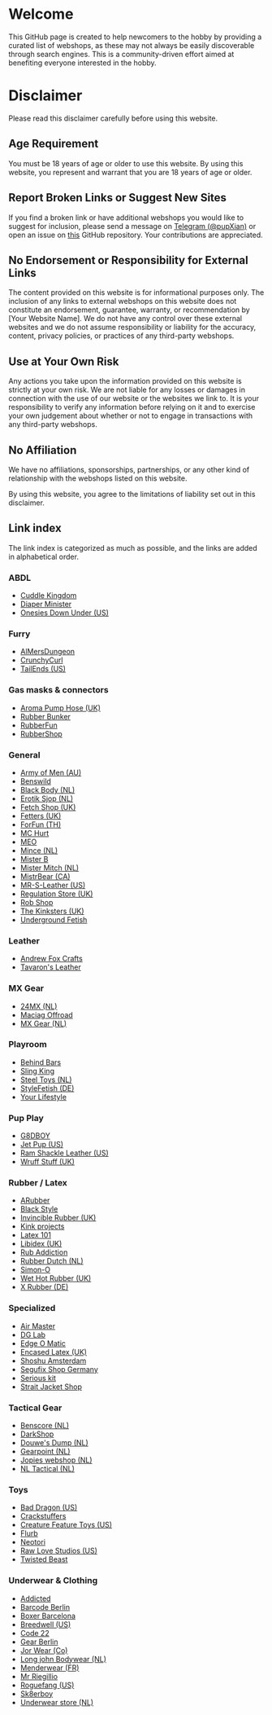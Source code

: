 # Welcome

This GitHub page is created to help newcomers to the hobby by providing a curated list of webshops, as these may not always be easily discoverable through search engines. This is a community-driven effort aimed at benefiting everyone interested in the hobby.

# Disclaimer

Please read this disclaimer carefully before using this website.

## Age Requirement

You must be 18 years of age or older to use this website. By using this website, you represent and warrant that you are 18 years of age or older.

## Report Broken Links or Suggest New Sites

If you find a broken link or have additional webshops you would like to suggest for inclusion, please send a message on [Telegram (@pupXian)](https://t.me/pupxian) or open an issue on [this](https://github.com/PupXian/pupxian.github.io) GitHub repository. Your contributions are appreciated.

## No Endorsement or Responsibility for External Links

The content provided on this website is for informational purposes only. The inclusion of any links to external webshops on this website does not constitute an endorsement, guarantee, warranty, or recommendation by [Your Website Name]. We do not have any control over these external websites and we do not assume responsibility or liability for the accuracy, content, privacy policies, or practices of any third-party webshops.

## Use at Your Own Risk

Any actions you take upon the information provided on this website is strictly at your own risk. We are not liable for any losses or damages in connection with the use of our website or the websites we link to. It is your responsibility to verify any information before relying on it and to exercise your own judgement about whether or not to engage in transactions with any third-party webshops.

## No Affiliation

We have no affiliations, sponsorships, partnerships, or any other kind of relationship with the webshops listed on this website.

By using this website, you agree to the limitations of liability set out in this disclaimer.

## Link index
The link index is categorized as much as possible, and the links are added in alphabetical order.

### ABDL
- [Cuddle Kingdom](https://cuddlekingdom.eu/en/)
- [Diaper Minister](https://www.diaper-minister.com/en/)
- [Onesies Down Under (US)](https://onesiesdownunder.com/)

### Furry
- [AlMersDungeon](https://www.etsy.com/shop/AlMersDungeon)
- [CrunchyCurl](https://crunchycurl.com/)
- [TailEnds (US)](https://tailendsstudios.com)

### Gas masks & connectors
- [Aroma Pump Hose (UK)](https://aromaspumphoses.com/) 
- [Rubber Bunker](https://rubber-bunker.com/)
- [RubberFun](https://rubberfun.nl/nl/)
- [RubberShop](https://rubbershop.net/)

### General
- [Army of Men (AU)](https://armyofmen.com/)
- [Benswild](https://benswild.com/)
- [Black Body (NL)](https://www.blackbody.nl/)
- [Erotik Sjop (NL)](https://erotik-sjop.com/)
- [Fetch Shop (UK)](https://www.fetchshop.co.uk/)
- [Fetters (UK)](https://fetters.co.uk/)
- [ForFun (TH)](https://www.forfun.store/)
- [MC Hurt](https://www.mchurt.eu/en/)
- [MEO](https://www.meo.de/nl/)
- [Mince (NL)](https://www.mince.nl/)
- [Mister B](https://www.misterb.com/)
- [Mister Mitch (NL)](https://www.mistermitch.nl/)
- [MistrBear (CA)](https://mistrbear.com/)
- [MR-S-Leather (US)](https://www.mr-s-leather.com/)
- [Regulation Store (UK)](https://regulation.store/)
- [Rob Shop](https://www.rob.eu/)
- [The Kinksters (UK)](https://thekinksters.co.uk/)
- [Underground Fetish](https://www.underground-fetish.com/)

### Leather
- [Andrew Fox Crafts](https://www.etsy.com/shop/AndrewFoxCrafts)
- [Tavaron's Leather](https://www.etsy.com/shop/TAVARONsLEATHER)

### MX Gear
- [24MX (NL)](https://www.24mx.nl/)
- [Maciag Offroad](https://www.maciag-offroad.com/)
- [MX Gear (NL)](https://mx-deals.nl/)

### Playroom
- [Behind Bars](https://bhndbars.com/)
- [Sling King](https://www.slingking.eu/)
- [Steel Toys (NL)](https://steeltoys.nl/)
- [StyleFetish (DE)](https://stylefetish.de/)
- [Your Lifestyle](https://www.yourlifestyle.eu/)

### Pup Play
- [G8DBOY](https://www.etsy.com/shop/G8DBOY)
- [Jet Pup (US)](https://jet-pup.com/)
- [Ram Shackle Leather (US)](https://www.ramshacklegear.com/)
- [Wruff Stuff (UK)](https://wruffstuff.com/)

### Rubber / Latex
- [ARubber](https://www.etsy.com/shop/ARubber)
- [Black Style](https://www.blackstyle.de/)
- [Invincible Rubber (UK)](https://www.invinciblerubber.com/)
- [Kink projects](https://www.kinkprojects.com/)
- [Latex 101](https://www.latex101.com/)
- [Libidex (UK)](https://libidex.com/)
- [Rub Addiction](https://www.rubaddiction.com/)
- [Rubber Dutch (NL)](https://www.rubberdutch.com/)
- [Simon-O](https://www.simon-o.com/)
- [Wet Hot Rubber (UK)](https://wethot.co.uk/)
- [X Rubber (DE)](https://xrubber.de/)

### Specialized
- [Air Master](https://www.air-master.hu/)
- [DG Lab](https://dungeon-lab.com/home.php)
- [Edge O Matic](https://maustec.io/collections/edge-o-matic-base-units)
- [Encased Latex (UK)](https://encasedlatex.bigcartel.com/)
- [Shoshu Amsterdam](https://shosu.amsterdam/)
- [Segufix Shop Germany](https://www.segufixshop-germany.com/)
- [Serious kit](https://www.seriouskitshop.com)
- [Strait Jacket Shop](https://www.etsy.com/shop/StraitJacketShop)

### Tactical Gear
- [Benscore (NL)](https://benscore.com/)
- [DarkShop](https://www.darkshop.nl/)
- [Douwe's Dump (NL)](https://douwesdump.nl/)
- [Gearpoint (NL)](https://www.gearpoint.nl/)
- [Jopies webshop (NL)](https://www.jopieswebshop.nl/)
- [NL Tactical (NL)](https://www.nltactical.nl/en/)
 

### Toys
- [Bad Dragon (US)](https://bad-dragon.com/)
- [Crackstuffers](https://crackstuffers.com/)
- [Creature Feature Toys (US)](https://creaturefeaturetoys.com/)
- [Flurb](https://flurb.me/)
- [Neotori](https://neotori.com/)
- [Raw Love Studios (US)](https://www.etsy.com/shop/RawLoveStudio)
- [Twisted Beast](https://twistedbeaststore.eu/)

### Underwear & Clothing
- [Addicted](https://addicted.es/)
- [Barcode Berlin](https://store.barcodeberlin.com/)
- [Boxer Barcelona](https://boxerbarcelona.com/)
- [Breedwell (US)](https://breedwell.com/)
- [Code 22](https://www.code22.eu/)
- [Gear Berlin](https://gearberlin.com/)
- [Jor Wear (Co)](https://www.jorwear.com/)
- [Long john Bodywear (NL)](https://www.longjohnbodywear.nl/)
- [Menderwear (FR)](https://www.menderwear.com/)
- [Mr Riegillio](https://mr-riegillio.com/)
- [Roguefang (US)](https://www.roguefang.com/)
- [Sk8erboy](https://www.sk8erboy.com/)
- [Underwear store (NL)](https://www.underwear-store.nl/)

